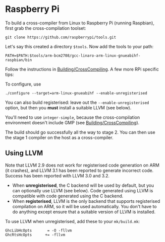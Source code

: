 # Raspberry Pi


To build a cross-compiler from Linux to Raspberry Pi (running Raspbian), first grab the cross-compilation toolset:

```wiki
git clone https://github.com/raspberrypi/tools.git
```


Let's say this created a directory `$tools`.  Now add the tools to your path:

```wiki
PATH=$PATH:$tools/arm-bcm2708/gcc-linaro-arm-linux-gnueabihf-raspbian/bin
```


Follow the instructions in [Building/CrossCompiling](building/cross-compiling).  A few more RPi specific tips:


To configure, use

```wiki
./configure --target=arm-linux-gnueabihf --enable-unregisterised
```


You can also build registerised: leave out the `--enable-unregisterised` option, but then you **must** install a suitable LLVM (see below).


You'll need to use `integer-simple`, because the cross-compilation environment doesn't include GMP (see [Building/CrossCompiling](building/cross-compiling)).


The build should go successfully all the way to stage 2.  You can then use the stage 1 compiler on the host as a cross-compiler.

## Using LLVM


Note that LLVM 2.9 does not work for registerised code generation on ARM (it crashes), and LLVM 3.1 has been reported to generate incorrect code.  Success has been reported with LLVM 3.0 and 3.2.

- When **unregisterised**, the C backend will be used by default, but you can optionally use LLVM (see below).  Code generated using LLVM is compatible with code generated using the C backend.
- When **registerised**, LLVM is the only backend that supports registerised compilation on ARM, so it will be used automatically.  You don't have to do anything except ensure that a suitable version of LLVM is installed.


To use LLVM when unregisterised, add these to your `mk/build.mk`:

```wiki
GhcLibHcOpts       = -O -fllvm
GhcRtsHcOpts      += -fllvm
```